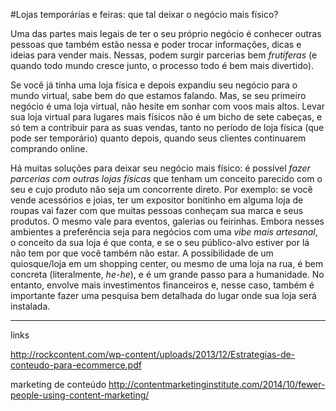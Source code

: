 #Lojas temporárias e feiras: que tal deixar o negócio mais físico?

Uma das partes mais legais de ter o seu próprio negócio é conhecer outras pessoas que também estão nessa e poder trocar informações, dicas e ideias para vender mais. Nessas, podem surgir parcerias bem *frutíferas* (e quando todo mundo cresce junto, o processo todo é bem mais divertido).

Se você já tinha uma loja física e depois expandiu seu negócio para o mundo virtual, sabe bem do que estamos falando. Mas, se seu primeiro negócio é uma loja virtual, não hesite em sonhar com voos mais altos. Levar sua loja virtual para lugares mais físicos não é um bicho de sete cabeças, e só tem a contribuir para as suas vendas, tanto no período de loja física (que pode ser temporário) quanto depois, quando seus clientes continuarem comprando online.

Há muitas soluções para deixar seu negócio mais físico: é possível *fazer parcerias com outras lojas físicas* que tenham um conceito parecido com o seu e cujo produto não seja um concorrente direto. Por exemplo: se você vende acessórios e joias, ter um expositor bonitinho em alguma loja de roupas vai fazer com que muitas pessoas conheçam sua marca e seus produtos. O mesmo vale para eventos, galerias ou feirinhas. Embora nesses ambientes a preferência seja para negócios com uma *vibe mais artesanal*, o conceito da sua loja é que conta, e se o seu público-alvo estiver por lá não tem por que você também não estar. A possibilidade de um quiosque/loja em um shopping center, ou mesmo de uma loja na rua, é bem concreta (literalmente, *he-he*), e é um grande passo para a humanidade. No entanto, envolve mais investimentos financeiros e, nesse caso, também é importante fazer uma pesquisa bem detalhada do lugar onde sua loja será instalada.

______________________

links

http://rockcontent.com/wp-content/uploads/2013/12/Estrategias-de-conteudo-para-ecommerce.pdf

marketing de conteúdo http://contentmarketinginstitute.com/2014/10/fewer-people-using-content-marketing/

